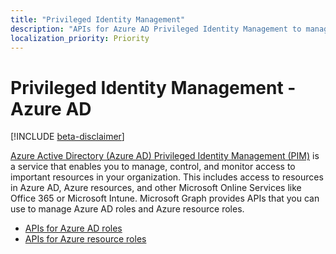 ```yaml
---
title: "Privileged Identity Management"
description: "APIs for Azure AD Privileged Identity Management to manage Azure Active Directory roles and Azure resource roles."
localization_priority: Priority
---
```


# Privileged Identity Management - Azure AD

[!INCLUDE [beta-disclaimer](../../includes/beta-disclaimer.md)]

[Azure Active Directory (Azure AD) Privileged Identity Management (PIM)](https://docs.microsoft.com/azure/active-directory/privileged-identity-management/pim-configure) is a service that enables you to manage, control, and monitor access to important resources in your organization. This includes access to resources in Azure AD, Azure resources, and other Microsoft Online Services like Office 365 or Microsoft Intune. Microsoft Graph provides APIs that you can use to manage Azure AD roles and Azure resource roles.

- [APIs for Azure AD roles](privilegedidentitymanagement-directory.md)
- [APIs for Azure resource roles](privilegedidentitymanagement-resources.md)

<!-- uuid: 8fcb5dbc-d5aa-4681-8e31-b001d5168d79
2015-10-25 14:57:30 UTC -->
<!--
{
  "type": "#page.annotation",
  "description": "Service root",
  "keywords": "",
  "section": "documentation",
  "tocPath": "",
  "suppressions": []
}
-->
